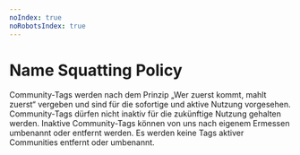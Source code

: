 ```yaml
---
noIndex: true
noRobotsIndex: true
---
```


# Name Squatting Policy

Community-Tags werden nach dem Prinzip „Wer zuerst kommt, mahlt zuerst“ vergeben und sind für die sofortige und aktive Nutzung vorgesehen. Community-Tags dürfen nicht inaktiv für die zukünftige Nutzung gehalten werden. Inaktive Community-Tags können von uns nach eigenem Ermessen umbenannt oder entfernt werden. Es werden keine Tags aktiver Communities entfernt oder umbenannt.
